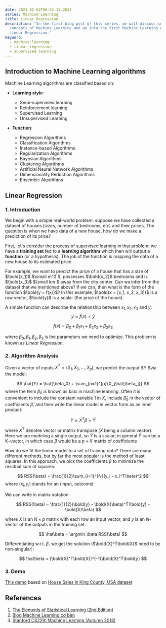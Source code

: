```yaml
---
date: 2021-02-03T06:55:13.201Z
series: Machine Learning
title: Linear Regression
description: "In the first blog post of this series, we will discuss some basic
  concepts of Machine Learning and go into the first Machine Learning algorithm:
  Linear Regression."
keyword:
  - machine-learning
  - linear-regression
  - supervised-learning
---
```

## Introduction to Machine Learning algorithms

Machine Learning algorithms are classified based on:

* **Learning style**:

  * Semi-supervised learning
  * Reinforcement learning
  * Supervised Learning
  * Unsupervised Learning
* **Function**:

  * Regression Algorithms
  * Classification Algorithms
  * Instance-based Algorithms
  * Regularization Algorithms
  * Bayesian Algorithms
  * Clustering Algorithms
  * Artificial Neural Network Algorithms
  * Dimensionality Reduction Algorithms
  * Ensemble Algorithms

## Linear Regression

### 1. Introduction
We begin with a simple real-world problem: suppose we have collected a dataset of houses (sizes, number of bedrooms, etc) and their prices. The question is when we have data of a new house, how do we make a prediction of its price?

First, let's consider the process of supervised learning in that problem: we have a **training set** fed to a **learning algorithm** which then will output a **function** (or a hypothesis). The job of the function is mapping the data of a new house to its estimated price.

For example, we want to predict the price of a house that has a size of $\bold{x_1}$ $\small m^2 $, possesses $\bold{x_2}$ bedrooms and is $\bold{x_3}$ $\small km $ away from the city center. Can we infer from the dataset that we mentioned above? If we can, then what is the form of the function $\bold{y = f(x)}$? In this example, $\bold{x = [x_1, x_2, x_3]}$ is a row vector, $\bold{y}$ is a scalar (the price of the house).

A simple function can describe the relationship between $x_1, x_2,x_3$ and $y$:
$$
y \approx f(x)  = \hat{y}
$$

$$
f(x) = \beta_0 + \beta_1x_1 + \beta_2x_2 + \beta_3x_3
$$

where $\beta_0, \beta_1, \beta_2, \beta_3$ is the parameters we need to optimize. This problem is known as *Linear Regression*.



### 2. Algorithm Analysis

Given a vector of inputs $X^T = (X_1, X_2, ..., X_p)$, we predict the output $Y $via the model:

$$
\hat{Y} = \hat{\beta_0} + \sum_{n=1}^{p}{X_j\hat{\beta_j}}
$$
where the term $\hat\beta_0$ is known as *bias* in machine learning. Often it is convenient to include the constant variable 1 in $X$, include $\hat\beta_0$ in
the vector of coefficients $\hat\beta$, and then write the linear model in vector form as an inner product:

$$
Y \approx X^{T}\hat{\beta}  = \hat{Y}
$$

where $X^T$ denotes vector or matrix transpose ($X$ being a column vector).
Here we are modeling a single output, so $\hat Y$ is a scalar; in general $\hat Y$ can be a K–vector, in which case $\beta$ would be a $p×K$ matrix of coefficients

How do we fit the linear model to a set of training data? There are
many different methods, but by far the most popular is the method of
least squares. In this approach, we pick the coefficients $\beta$ to minimize the
residual sum of squares:

$$
RSS(\beta) = \frac{1}{2}\sum_{i=1}^{N}(y_i - x_i^T\beta)^2
$$
where $(x_i,y_i)$ stands for an (input, outcome)

We can write in matrix notation:

$$
RSS(\beta) = \frac{1}{2}(\bold{y} - \bold{X}\beta)^T(\bold{y} - \bold{X}\beta)
$$

where $X$ is an $N × p$ matrix with each row an input vector, and $y$ is an
$N$-vector of the outputs in the training set. 

$$
\hat\beta = \argmin_\beta RSS(\beta)
$$

Differentiating w.r.t. $\beta$, we get the solution ($\bold{X}^T\bold{X}$ need to be non-singular):

$$
\hat\beta = (\bold{X}^T\bold{X})^{-1}\bold{X}^T\bold{y} 
$$
### 3. Demo
[This demo](https://github.com/duongnlt/Machine-Learning-Basic/blob/main/Linear%20Regression.ipynb) based on [House Sales in King County, USA dataset](https://www.kaggle.com/harlfoxem/housesalesprediction)




## References

1. [The Elements of Statistical Learning (2nd Edition)](https://web.stanford.edu/~hastie/Papers/ESLII.pdf)
2. [Blog Machine Learning cơ bản](https://machinelearningcoban.com/2016/12/28/linearregression/)
3. [Stanford CS229: Machine Learning (Autumn 2018)](http://cs229.stanford.edu/)